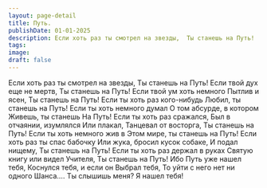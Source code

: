 ```yaml
---
layout: page-detail
title: Путь.
publishDate: 01-01-2025
description: Если хоть раз ты смотрел на звезды,  Ты станешь на Путь!  Если твой дух еще не мертв,  Ты станешь на Путь!  Если твой ум хоть немного  Пытлив и ясен,  Ты станешь на Путь!  Если ты хоть раз кого-нибудь  Любил, ты станешь на Путь!
tags:
image:
draft: false
---
```

Если хоть раз ты смотрел на звезды,  Ты станешь на Путь!  Если твой дух еще не мертв,  Ты станешь на Путь!  Если твой ум хоть немного  Пытлив и ясен,  Ты станешь на Путь!  Если ты хоть раз кого-нибудь  Любил, ты станешь на Путь!  Если ты хоть немного думал  О том абсурде, в котором  Живешь, ты станешь  На Путь!  Если ты хоть раз сражался,  Был в отчаянии, изумлялся  Или плакал,  Танцевал от восторга,  Ты станешь на Путь!  Если ты хоть немного жив в  Этом мире, ты станешь на Путь!  Если хоть раз ты спас бабочку  Или жука, бросил кусок собаке,  И подал нищему,  Ты станешь на Путь!  Если ты хоть раз держал в руках  Святую книгу или видел Учителя,  Ты станешь на Путь!  Ибо Путь уже нашел тебя,  Коснулся тебя, и если он  Выбрал тебя,  То уйти с него нет ни одного  Шанса….  Ты слышишь меня?  Я нашел тебя!